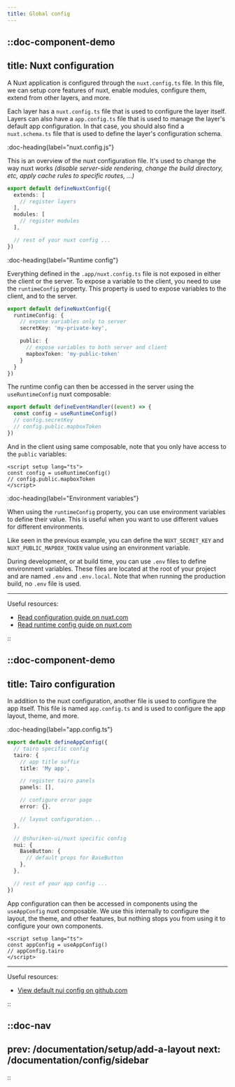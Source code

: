 ```yaml
---
title: Global config
---
```


::doc-component-demo
---
title: Nuxt configuration
---

A Nuxt application is configured through the `nuxt.config.ts` file. In this file, we can setup core features of nuxt, enable modules, configure them, extend from other layers, and more.

Each layer has a `nuxt.config.ts` file that is used to configure the layer itself. Layers can also have a `app.config.ts` file that is used to manage the layer's default app configuration. In that case, you should also find a `nuxt.schema.ts` file that is used to define the layer's configuration schema.

:doc-heading{label="nuxt.config.js"}

This is an overview of the nuxt configuration file. It's used to change the way nuxt works *(disable server-side rendering, change the build directory, etc, apply cache rules to specific routes, ...)*

```ts [.app/nuxt.config.js]
export default defineNuxtConfig({
  extends: [
    // register layers
  ],
  modules: [
    // register modules
  ],

  // rest of your nuxt config ...
})
```

:doc-heading{label="Runtime config"}

Everything defined in the `.app/nuxt.config.ts` file is not exposed in either the client or the server. To expose a variable to the client, you need to use the `runtimeConfig` property. This property is used to expose variables to the client, and to the server.

```ts [.app/nuxt.config.js]
export default defineNuxtConfig({
  runtimeConfig: {
    // expose variables only to server
    secretKey: 'my-private-key',

    public: {
      // expose variables to both server and client
      mapboxToken: 'my-public-token'
    }
  }
})
```

The runtime config can then be accessed in the server using the `useRuntimeConfig` nuxt composable:

```ts [.app/server/api/hello.ts]
export default defineEventHandler((event) => {
  const config = useRuntimeConfig()
  // config.secretKey
  // config.public.mapboxToken
})
```

And in the client using same composable, note that you only have access to the `public` variables:


```vue [.app/components/MyComponent.vue]
<script setup lang="ts">
const config = useRuntimeConfig()
// config.public.mapboxToken
</script>
```


:doc-heading{label="Environment variables"}

When using the `runtimeConfig` property, you can use environment variables to define their value. This is useful when you want to use different values for different environments.

Like seen in the previous example, you can define the `NUXT_SECRET_KEY` and `NUXT_PUBLIC_MAPBOX_TOKEN` value using an environment variable.

During development, or at build time, you can use `.env` files to define environment variables. These files are located at the root of your project and are named `.env` and `.env.local`. Note that when running the production build, no `.env` file is used.


---

Useful resources:

- [Read configuration guide on nuxt.com](https://nuxt.com/docs/migration/configuration)
- [Read runtime config guide on nuxt.com](https://nuxt.com/docs/guide/going-further/runtime-config)

::





::doc-component-demo
---
title: Tairo configuration
---

In addition to the nuxt configuration, another file is used to configure the app itself. This file is named `app.config.ts` and is used to configure the app layout, theme, and more.

:doc-heading{label="app.config.ts"}


```ts [.app/app.config.js]
export default defineAppConfig({
  // tairo specific config
  tairo: {
    // app title suffix
    title: 'My app',

    // register tairo panels
    panels: [],

    // configure error page
    error: {},

    // layout configuration...
  },

  // @shuriken-ui/nuxt specific config
  nui: {
    BaseButton: {
      // default props for BaseButton
    },
  },

  // rest of your app config ...
})
```

App configuration can then be accessed in components using the `useAppConfig` nuxt composable. We use this internally to configure the layout, the theme, and other features, but nothing stops you from using it to configure your own components.

```vue [.app/components/MyComponent.vue]
<script setup lang="ts">
const appConfig = useAppConfig()
// appConfig.tairo
</script>
```

---

Useful resources:

- [View default nui config on github.com](https://github.com/shuriken-ui/nuxt#configuration)

::



::doc-nav
---
prev: /documentation/setup/add-a-layout
next: /documentation/config/sidebar
---
::